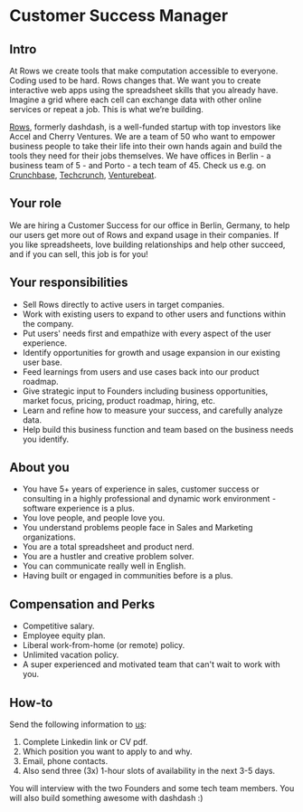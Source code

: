 # Customer Success Manager 
## Intro
At Rows we create tools that make computation accessible to everyone.
Coding used to be hard. Rows changes that. We want you to create interactive web apps using the spreadsheet skills that you already have. Imagine a grid where each cell can exchange data with other online services or repeat a job. This is what we’re building.

[Rows](https://rows.com/), formerly dashdash, is a well-funded startup with top investors like Accel and Cherry Ventures. We are a team of 50 who want to empower business people to take their life into their own hands again and build the tools they need for their jobs themselves. We have offices in Berlin - a business team of 5 - and Porto - a tech team of 45. Check us e.g. on [Crunchbase](https://www.crunchbase.com/organization/dashdash), [Techcrunch](https://techcrunch.com/2018/05/16/dashdash-a-platform-to-create-web-apps-using-only-spreadsheet-skills-nabs-8m-led-by-accel/), [Venturebeat](https://venturebeat.com/2018/05/16/accel-leads-8-million-investment-in-dashdash-to-create-web-apps-from-spreadsheets/). 

## Your role
We are hiring a Customer Success for our office in Berlin, Germany, to help our users get more out of Rows and expand usage in their companies. If you like spreadsheets, love building relationships and help other succeed, and if you can sell, this job is for you!

## Your responsibilities
* Sell Rows directly to active users in target companies.
* Work with existing users to expand to other users and functions within the company.
* Put users' needs first and empathize with every aspect of the user experience.
* Identify opportunities for growth and usage expansion in our existing user base.
* Feed learnings from users and use cases back into our product roadmap.
* Give strategic input to Founders including business opportunities, market focus, pricing, product roadmap, hiring, etc.
* Learn and refine how to measure your success, and carefully analyze data.
* Help build this business function and team based on the business needs you identify.

## About you
* You have 5+ years of experience in sales, customer success or consulting in a highly professional and dynamic work environment - software experience is a plus.
* You love people, and people love you.
* You understand problems people face in Sales and Marketing organizations.
* You are a total spreadsheet and product nerd.
* You are a hustler and creative problem solver.
* You can communicate really well in English.
* Having built or engaged in communities before is a plus.

## Compensation and Perks
* Competitive salary.
* Employee equity plan.
* Liberal work-from-home (or remote) policy.
* Unlimited vacation policy.
* A super experienced and motivated team that can't wait to work with you.

## How-to
Send the following information to [us](mailto:join@rows.com):
1. Complete Linkedin link or CV pdf.
1. Which position you want to apply to and why.
1. Email, phone contacts.
1. Also send three (3x) 1-hour slots of availability in the next 3-5 days.

You will interview with the two Founders and some tech team members. You will also build something awesome with dashdash :)

